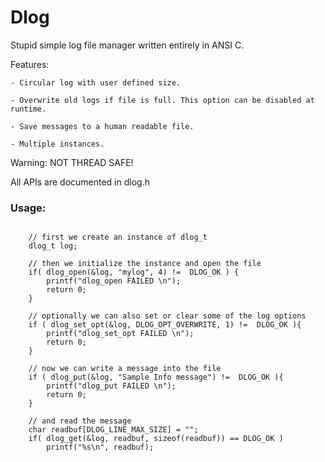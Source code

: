 # Dlog

Stupid simple log file manager written entirely in ANSI C.

Features:

    - Circular log with user defined size.

    - Overwrite old logs if file is full. This option can be disabled at runtime.

    - Save messages to a human readable file.
    
    - Multiple instances.

Warning: NOT THREAD SAFE!

All APIs are documented in dlog.h

### Usage:
```

    // first we create an instance of dlog_t
    dlog_t log;

    // then we initialize the instance and open the file
    if( dlog_open(&log, "mylog", 4) !=  DLOG_OK ) {
        printf("dlog_open FAILED \n");
        return 0;
    }

    // optionally we can also set or clear some of the log options
    if ( dlog_set_opt(&log, DLOG_OPT_OVERWRITE, 1) !=  DLOG_OK ){
        printf("dlog_set_opt FAILED \n");
        return 0;
    }   

    // now we can write a message into the file
    if ( dlog_put(&log, "Sample Info message") !=  DLOG_OK ){
        printf("dlog_put FAILED \n");
        return 0;
    }

    // and read the message
    char readbuf[DLOG_LINE_MAX_SIZE] = "";
    if( dlog_get(&log, readbuf, sizeof(readbuf)) == DLOG_OK )
        printf("%s\n", readbuf);
    
```

